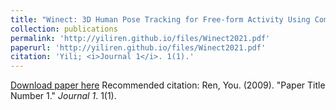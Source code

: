 ```yaml
---
title: "Winect: 3D Human Pose Tracking for Free-form Activity Using Commodity WiFi"
collection: publications
permalink: 'http://yiliren.github.io/files/Winect2021.pdf'
paperurl: 'http://yiliren.github.io/files/Winect2021.pdf'
citation: 'Yili; <i>Journal 1</i>. 1(1).'
---
```

[Download paper here](http://yiliren.github.io/files/Winect2021.pdf)
Recommended citation: Ren, You. (2009). "Paper Title Number 1." <i>Journal 1</i>. 1(1).
